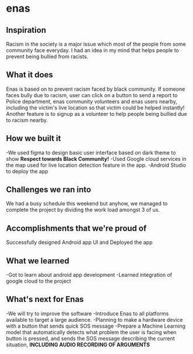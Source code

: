 # enas
## Inspiration
Racism in the society is a major issue which most of the people from some community face everyday. I had an idea in my mind that helps people to prevent being bullied from racists.

## What it does
Enas is based on to prevent racism faced by black community. If someone faces bully due to racism, user can click on a button to send a report to Police department, enas community volunteers and enas users nearby, including the victim's live location so that victim could be helped instantly! Another feature is to signup as a volunteer to help people being bullied due to racism nearby.

## How we built it
-We used figma to design basic user interface based on dark theme to show **Respect towards Black Community!**
-Used Google cloud services in the map used for live location detection feature in the app.
-Android Studio to deploy the app

## Challenges we ran into
We had a busy schedule this weekend but anyhow, we managed to complete the project by dividing the work load amongst 3 of us.

## Accomplishments that we're proud of
Successfully designed Android app UI and Deployed the app

## What we learned
-Got to learn about android app development
-Learned integration of google cloud to the project

## What's next for Enas
-We will try to improve the software
-Introduce Enas to all platforms available to target a large audience.
-Planning to make a hardware device with a button that sends quick SOS message
-Prepare a Machine Learning model that automatically detects what problem the user is facing when button is pressed, and sends the SOS message describing the current situation, **INCLUDING AUDIO RECORDING OF ARGUMENTS**
